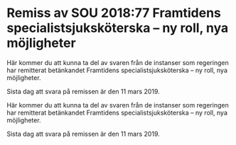 # Remiss av SOU 2018:77 Framtidens specialistsjuksköterska – ny roll, nya möjligheter

Här kommer du att kunna ta del av svaren från de instanser som regeringen har remitterat betänkandet Framtidens specialistsjuksköterska – ny roll, nya möjligheter.

Sista dag att svara på remissen är den 11 mars 2019.

Här kommer du att kunna ta del av svaren från de instanser som regeringen har remitterat betänkandet Framtidens specialistsjuksköterska – ny roll, nya möjligheter.

Sista dag att svara på remissen är den 11 mars 2019.

